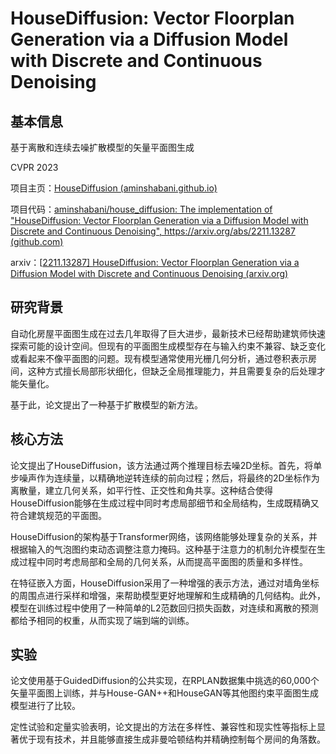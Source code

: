 # HouseDiffusion: Vector Floorplan Generation via a Diffusion Model with Discrete and Continuous Denoising

## 基本信息

基于离散和连续去噪扩散模型的矢量平面图生成

CVPR 2023

项目主页：[HouseDiffusion (aminshabani.github.io)](https://aminshabani.github.io/housediffusion/)

项目代码：[aminshabani/house_diffusion: The implementation of "HouseDiffusion: Vector Floorplan Generation via a Diffusion Model with Discrete and Continuous Denoising", https://arxiv.org/abs/2211.13287 (github.com)](https://github.com/aminshabani/house_diffusion)

arxiv：[[2211.13287\] HouseDiffusion: Vector Floorplan Generation via a Diffusion Model with Discrete and Continuous Denoising (arxiv.org)](https://arxiv.org/abs/2211.13287)

## 研究背景

自动化房屋平面图生成在过去几年取得了巨大进步，最新技术已经帮助建筑师快速探索可能的设计空间。但现有的平面图生成模型存在与输入约束不兼容、缺乏变化或看起来不像平面图的问题。现有模型通常使用光栅几何分析，通过卷积表示房间，这种方式擅长局部形状细化，但缺乏全局推理能力，并且需要复杂的后处理才能矢量化。

基于此，论文提出了一种基于扩散模型的新方法。

## 核心方法

论文提出了HouseDiffusion，该方法通过两个推理目标去噪2D坐标。首先，将单步噪声作为连续量，以精确地逆转连续的前向过程；然后，将最终的2D坐标作为离散量，建立几何关系，如平行性、正交性和角共享。这种结合使得HouseDiffusion能够在生成过程中同时考虑局部细节和全局结构，生成既精确又符合建筑规范的平面图。

HouseDiffusion的架构基于Transformer网络，该网络能够处理复杂的关系，并根据输入的气泡图约束动态调整注意力掩码。这种基于注意力的机制允许模型在生成过程中同时考虑局部和全局的几何关系，从而提高平面图的质量和多样性。

在特征嵌入方面，HouseDiffusion采用了一种增强的表示方法，通过对墙角坐标的周围点进行采样和增强，来帮助模型更好地理解和生成精确的几何结构。此外，模型在训练过程中使用了一种简单的L2范数回归损失函数，对连续和离散的预测都给予相同的权重，从而实现了端到端的训练。

## 实验

论文使用基于GuidedDiffusion的公共实现，在RPLAN数据集中挑选的60,000个矢量平面图上训练，并与House-GAN++和HouseGAN等其他图约束平面图生成模型进行了比较。

定性试验和定量实验表明，论文提出的方法在多样性、兼容性和现实性等指标上显著优于现有技术，并且能够直接生成非曼哈顿结构并精确控制每个房间的角落数。